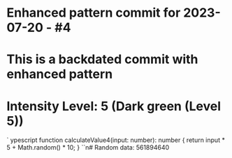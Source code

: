 ﻿# Enhanced pattern commit for 2023-07-20 - #4
# This is a backdated commit with enhanced pattern
# Intensity Level: 5 (Dark green (Level 5))
`	ypescript
function calculateValue4(input: number): number {
    return input * 5 + Math.random() * 10;
}
``n# Random data: 561894640

